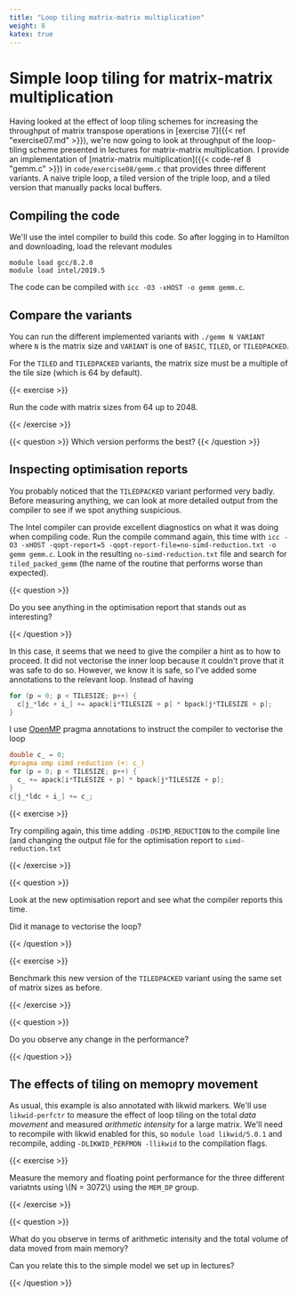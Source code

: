 ```yaml
---
title: "Loop tiling matrix-matrix multiplication"
weight: 8
katex: true
---
```


# Simple loop tiling for matrix-matrix multiplication

Having looked at the effect of loop tiling schemes for increasing the
throughput of matrix transpose operations in [exercise 7]({{< ref
"exercise07.md" >}}), we're now going to look at throughput of the
loop-tiling scheme presented in lectures for matrix-matrix
multiplication. I provide an implementation of [matrix-matrix
multiplication]({{< code-ref 8 "gemm.c" >}}) in
`code/exercise08/gemm.c` that provides three
different variants. A naive triple loop, a tiled version of the triple
loop, and a tiled version that manually packs local buffers.

## Compiling the code

We'll use the intel compiler to build this code. So after logging in
to Hamilton and downloading, load the relevant modules

```
module load gcc/8.2.0
module load intel/2019.5
```

The code can be compiled with `icc -O3 -xHOST -o gemm gemm.c`.

## Compare the variants

You can run the different implemented variants with `./gemm N VARIANT`
where `N` is the matrix size and `VARIANT` is one of `BASIC`, `TILED`,
or `TILEDPACKED`.

For the `TILED` and `TILEDPACKED` variants, the matrix size must be a
multiple of the tile size (which is 64 by default).

{{< exercise >}}

Run the code with matrix sizes from 64 up to 2048.

{{< /exercise >}}

{{< question >}}
Which version performs the best?
{{< /question >}}

## Inspecting optimisation reports

You probably noticed that the `TILEDPACKED` variant
performed very badly. Before measuring anything, we can look at more
detailed output from the compiler to see if we spot anything
suspicious.

The Intel compiler can provide excellent diagnostics on what it was
doing when compiling code. Run the compile command again, this time
with `icc -O3 -xHOST -qopt-report=5
-qopt-report-file=no-simd-reduction.txt -o gemm gemm.c`. Look in the
resulting `no-simd-reduction.txt` file and search for
`tiled_packed_gemm` (the name of the routine that performs worse than
expected). 

{{< question >}}

Do you see anything in the optimisation report that stands out as
interesting?

{{< /question >}}


In this case, it seems that we need to give the compiler a hint as to
how to proceed. It did not vectorise the inner loop because it
couldn't prove that it was safe to do so. However, we know it is safe,
so I've added some annotations to the relevant loop. Instead of having

```c
for (p = 0; p < TILESIZE; p++) {
  c[j_*ldc + i_] += apack[i*TILESIZE + p] * bpack[j*TILESIZE + p];
}
```

I use [OpenMP](https://www.openmp.org) pragma annotations to instruct
the compiler to vectorise the loop

```c
double c_ = 0;
#pragma omp simd reduction (+: c_)
for (p = 0; p < TILESIZE; p++) {
  c_ += apack[i*TILESIZE + p] * bpack[j*TILESIZE + p];
}
c[j_*ldc + i_] += c_;
```

{{< exercise >}}

Try compiling again, this time adding `-DSIMD_REDUCTION` to the
compile line (and changing the output file for the optimisation report
to `simd-reduction.txt`

{{< /exercise >}}

{{< question >}}

Look at the new optimisation report and see what the compiler reports
this time.

Did it manage to vectorise the loop?

{{< /question >}}

{{< exercise >}}

Benchmark this new version of the `TILEDPACKED` variant using the same
set of matrix sizes as before.

{{< /exercise >}}

{{< question >}}

Do you observe any change in the performance?

{{< /question >}}

## The effects of tiling on memopry movement

As usual, this example is also annotated with likwid markers. We'll
use `likwid-perfctr` to measure the effect of loop tiling on the total
_data movement_ and measured _arithmetic intensity_ for a large
matrix. We'll need to recompile with likwid enabled for this, so
`module load likwid/5.0.1` and recompile, adding `-DLIKWID_PERFMON
-llikwid` to the compilation flags.

{{< exercise >}}

Measure the memory and floating point performance for the three
different variatnts using \\(N = 3072\\) using the `MEM_DP` group.

{{< /exercise >}}

{{< question >}}

What do you observe in terms of arithmetic intensity and the total
volume of data moved from main memory?

Can you relate this to the simple model we set up in lectures?

{{< /question >}}
